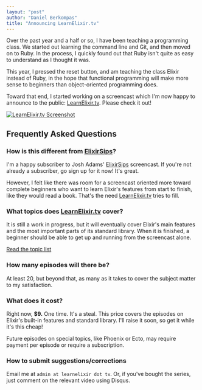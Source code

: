 ```yaml
---
layout: "post"
author: "Daniel Berkompas"
title: "Announcing LearnElixir.tv"
---
```


Over the past year and a half or so, I have been teaching a programming class.
We started out learning the command line and Git, and then moved on to Ruby.
In the process, I quickly found out that Ruby isn't quite as easy to understand
as I thought it was.

<!-- more -->

This year, I pressed the reset button, and am teaching the class Elixir instead
of Ruby, in the hope that functional programming will make more sense to
beginners than object-oriented programming does.

Toward that end, I started working on a screencast which I'm now happy to
announce to the public: [LearnElixir.tv][learn_elixir]. Please check it out!

[![LearnElixir.tv Screenshot](https://dl.dropboxusercontent.com/u/2736799/blog/learn-elixir-screenshot.png)][learn_elixir]

## Frequently Asked Questions

### How is this different from [ElixirSips][elixirsips]?

I'm a happy subscriber to Josh Adams' [ElixirSips][elixirsips] screencast. If 
you're not already a subscriber, go sign up for it now! It's great.

However, I felt like there was room for a screencast oriented more toward 
complete beginners who want to learn Elixir's features from start to finish, 
like they would read a book. That's the need [LearnElixir.tv][learn_elixir] 
tries to fill.

### What topics does [LearnElixir.tv][learn_elixir] cover?

It is still a work in progress, but it will eventually cover Elixir's main
features and the most important parts of its standard library. When it is
finished, a beginner should be able to get up and running from the screencast 
alone.

[Read the topic list](http://www.learnelixir.tv/upcoming)

### How many episodes will there be?

At least 20, but beyond that, as many as it takes to cover the subject matter 
to my satisfaction.

### What does it cost?

Right now, **$9.** One time. It's a steal. This price covers the episodes on
Elixir's built-in features and standard library. I'll raise it soon, so get it 
while it's this cheap!

Future episodes on special topics, like Phoenix or Ecto, may require payment per
episode or require a subscription.

### How to submit suggestions/corrections

Email me at `admin at learnelixir dot tv`. Or, if you've bought the series, just
comment on the relevant video using Disqus.

[learn_elixir]: http://www.learnelixir.tv
[elixirsips]: http://elixirsips.com
